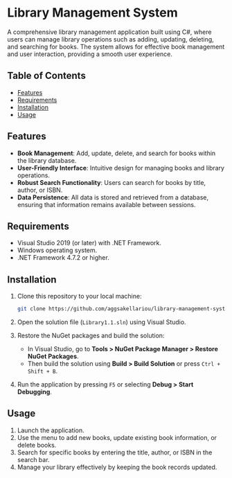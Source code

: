# Library Management System

A comprehensive library management application built using C#, where users can manage library operations such as adding, updating, deleting, and searching for books. The system allows for effective book management and user interaction, providing a smooth user experience.

## Table of Contents

- [Features](#features)
- [Requirements](#requirements)
- [Installation](#installation)
- [Usage](#usage)

## Features

- **Book Management**: Add, update, delete, and search for books within the library database.
- **User-Friendly Interface**: Intuitive design for managing books and library operations.
- **Robust Search Functionality**: Users can search for books by title, author, or ISBN.
- **Data Persistence**: All data is stored and retrieved from a database, ensuring that information remains available between sessions.

## Requirements

- Visual Studio 2019 (or later) with .NET Framework.
- Windows operating system.
- .NET Framework 4.7.2 or higher.

## Installation

1. Clone this repository to your local machine:

    ```bash
    git clone https://github.com/aggsakellariou/library-management-system.git
    ```

2. Open the solution file (`Library1.1.sln`) using Visual Studio.

3. Restore the NuGet packages and build the solution:

    - In Visual Studio, go to **Tools > NuGet Package Manager > Restore NuGet Packages**.
    - Then build the solution using **Build > Build Solution** or press `Ctrl + Shift + B`.

4. Run the application by pressing `F5` or selecting **Debug > Start Debugging**.

## Usage

1. Launch the application.
2. Use the menu to add new books, update existing book information, or delete books.
3. Search for specific books by entering the title, author, or ISBN in the search bar.
4. Manage your library effectively by keeping the book records updated.
